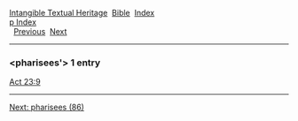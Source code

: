 [Intangible Textual Heritage](../../index)  [Bible](../index) 
[Index](index)   
[p Index](_p_)  
  [Previous](c08487)  [Next](c08489) 

------------------------------------------------------------------------

### &lt;pharisees'&gt; 1 entry

[Act 23:9](../kjv/act023.htm#009)  

------------------------------------------------------------------------

[Next: pharisees (86)](c08489)
